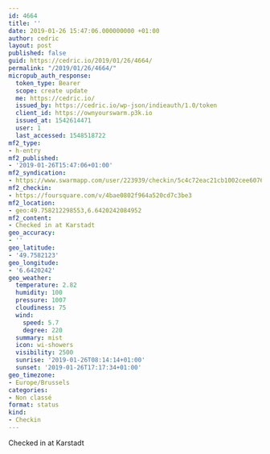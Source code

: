 ```yaml
---
id: 4664
title: ''
date: 2019-01-26 15:47:06.000000000 +01:00
author: cedric
layout: post
published: false
guid: https://cedric.io/2019/01/26/4664/
permalink: "/2019/01/26/4664/"
micropub_auth_response:
  token_type: Bearer
  scope: create update
  me: https://cedric.io/
  issued_by: https://cedric.io/wp-json/indieauth/1.0/token
  client_id: https://ownyourswarm.p3k.io
  issued_at: 1542614471
  user: 1
  last_accessed: 1548518722
mf2_type:
- h-entry
mf2_published:
- '2019-01-26T15:47:06+01:00'
mf2_syndication:
- https://www.swarmapp.com/user/223939/checkin/5c4c72eac21cb1002cee6076
mf2_checkin:
- https://foursquare.com/v/4bae0802f964a520cd7c3be3
mf2_location:
- geo:49.758212298553,6.6420242084952
mf2_content:
- Checked in at Karstadt
geo_accuracy:
- ''
geo_latitude:
- '49.7582123'
geo_longitude:
- '6.6420242'
geo_weather:
  temperature: 2.82
  humidity: 100
  pressure: 1007
  cloudiness: 75
  wind:
    speed: 5.7
    degree: 220
  summary: mist
  icon: wi-showers
  visibility: 2500
  sunrise: '2019-01-26T08:14:14+01:00'
  sunset: '2019-01-26T17:17:34+01:00'
geo_timezone:
- Europe/Brussels
categories:
- Non classé
format: status
kind:
- Checkin
---
```

Checked in at Karstadt